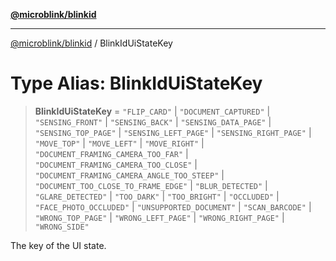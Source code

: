 [**@microblink/blinkid**](../README.md)

***

[@microblink/blinkid](../README.md) / BlinkIdUiStateKey

# Type Alias: BlinkIdUiStateKey

> **BlinkIdUiStateKey** = `"FLIP_CARD"` \| `"DOCUMENT_CAPTURED"` \| `"SENSING_FRONT"` \| `"SENSING_BACK"` \| `"SENSING_DATA_PAGE"` \| `"SENSING_TOP_PAGE"` \| `"SENSING_LEFT_PAGE"` \| `"SENSING_RIGHT_PAGE"` \| `"MOVE_TOP"` \| `"MOVE_LEFT"` \| `"MOVE_RIGHT"` \| `"DOCUMENT_FRAMING_CAMERA_TOO_FAR"` \| `"DOCUMENT_FRAMING_CAMERA_TOO_CLOSE"` \| `"DOCUMENT_FRAMING_CAMERA_ANGLE_TOO_STEEP"` \| `"DOCUMENT_TOO_CLOSE_TO_FRAME_EDGE"` \| `"BLUR_DETECTED"` \| `"GLARE_DETECTED"` \| `"TOO_DARK"` \| `"TOO_BRIGHT"` \| `"OCCLUDED"` \| `"FACE_PHOTO_OCCLUDED"` \| `"UNSUPPORTED_DOCUMENT"` \| `"SCAN_BARCODE"` \| `"WRONG_TOP_PAGE"` \| `"WRONG_LEFT_PAGE"` \| `"WRONG_RIGHT_PAGE"` \| `"WRONG_SIDE"`

The key of the UI state.
